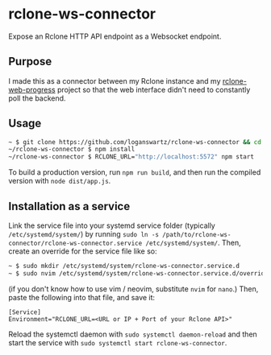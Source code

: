 # rclone-ws-connector
Expose an Rclone HTTP API endpoint as a Websocket endpoint.

## Purpose
I made this as a connector between my Rclone instance and my
[rclone-web-progress](https://github.com/loganswartz/rclone-web-progress)
project so that the web interface didn't need to constantly poll the backend.

## Usage
```bash
~ $ git clone https://github.com/loganswartz/rclone-ws-connector && cd rclone-ws-connector
~/rclone-ws-connector $ npm install
~/rclone-ws-connector $ RCLONE_URL="http://localhost:5572" npm start
```
To build a production version, run `npm run build`, and then run the compiled
version with `node dist/app.js`.

## Installation as a service
Link the service file into your systemd service folder (typically
`/etc/systemd/system/`) by running `sudo ln -s
/path/to/rclone-ws-connector/rclone-ws-connector.service /etc/systemd/system/`.
Then, create an override for the service file like so:
```bash
~ $ sudo mkdir /etc/systemd/system/rclone-ws-connector.service.d
~ $ sudo nvim /etc/systemd/system/rclone-ws-connector.service.d/override.conf
```
(if you don't know how to use vim / neovim, substitute `nvim` for `nano`.)
Then, paste the following into that file, and save it:
```
[Service]
Environment="RCLONE_URL=<URL or IP + Port of your Rclone API>"
```
Reload the systemctl daemon with `sudo systemctl daemon-reload` and then start
the service with `sudo systemctl start rclone-ws-connector`.
